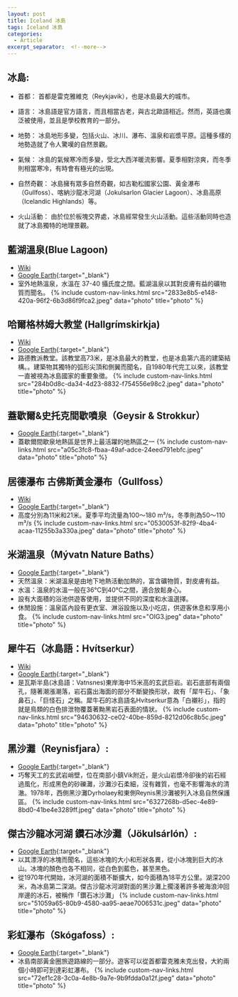```yaml
---
layout: post
title: Iceland 冰島
tags: Iceland 冰島
categories:
  - Article
excerpt_separator:  <!--more-->
---
```

## 冰島: 
- 首都： 首都是雷克雅維克（Reykjavik），也是冰島最大的城市。

- 語言： 冰島語是官方語言，而且相當古老，與古北歐語相近。然而，英語也廣泛被使用，並且是學校教育的一部分。

- 地勢： 冰島地形多變，包括火山、冰川、瀑布、溫泉和岩漿平原。這種多樣的地勢造就了令人驚嘆的自然景觀。

- 氣候： 冰島的氣候寒冷而多變，受北大西洋暖流影響。夏季相對涼爽，而冬季則相當寒冷，有時會有極光的出現。

- 自然奇觀： 冰島擁有眾多自然奇觀，如古勒松國家公園、黃金瀑布（Gullfoss）、喀納沙龍冰河湖（Jokulsarlon Glacier Lagoon）、冰島高原（Icelandic Highlands）等。

- 火山活動： 由於位於板塊交界處，冰島經常發生火山活動。這些活動同時也造就了冰島獨特的地理景觀。

## 藍湖溫泉(Blue Lagoon)
- [Wiki](https://zh.wikipedia.org/zh-tw/%E8%93%9D%E6%BD%9F%E6%B9%96_(%E5%86%B0%E5%B2%9B) "Wiki")
- [Google Earth](https://earth.google.com/web/search/Blue+Lagoon/@63.88106861,-22.44696031,40.2809603a,496.4798927d,35y,12.80722338h,60.59565325t,0r/ "google"){:target="_blank"} 
- 室外地熱溫泉，水溫在 37-40 攝氏度之間。藍湖溫泉以其對皮膚有益的礦物質而聞名。
{% include custom-nav-links.html src="2833e8b5-e148-420a-96f2-6b3d86f9fca2.jpeg" data="photo" title="photo" %} 

## 哈爾格林姆大教堂 (Hallgrímskirkja)
- [Wiki]( https://zh.wikipedia.org/zh-tw/%E5%93%88%E7%88%BE%E6%A0%BC%E6%9E%97%E5%A7%86%E6%95%99%E5%A0%82 "Wiki")
- [Google Earth](https://earth.google.com/web/search/Hallgr%c3%admskirkja/@64.14216902,-21.92614783,37.16423546a,473.0143812d,35y,17.11266102h,41.56128044t,0r/ "google"){:target="_blank"} 
- 路德教派教堂。該教堂高73米，是冰島最大的教堂，也是冰島第六高的建築結構。。建築物其獨特的弧形尖頂和側翼而聞名，自1980年代完工以來，該教堂一直被視為冰島國家的重要象徵。
{% include custom-nav-links.html src="284b0d8c-da34-4d23-8832-f754556e98c2.jpeg" data="photo" title="photo" %} 

## 蓋歇爾&史托克間歇噴泉（Geysir & Strokkur）
- [Google Earth](https://earth.google.com/web/search/Strokkur/@64.31250242,-20.30074454,126.44158719a,430.916583d,35y,3.59383762h,36.76380385t,0r/ "google"){:target="_blank"} 
- 蓋歇爾間歇泉地熱區是世界上最活躍的地熱區之一
{% include custom-nav-links.html src="a05c3fc8-fbaa-49af-adce-24eed791ebfc.jpeg" data="photo" title="photo" %} 

## 居德瀑布 古佛斯黃金瀑布（Gullfoss）
- [Wiki](https://zh.wikipedia.org/wiki/%E5%B1%85%E5%BE%B7%E7%80%91%E5%B8%83 "Wiki")
- [Google Earth](https://earth.google.com/web/search/Gullfoss/@64.32641133,-20.12035002,198.28132908a,419.38846227d,35y,0.51499813h,56.73421785t,0r/ "google"){:target="_blank"} 
- 高度分別為11米和21米。夏季平均流量為100～180 m³/s，冬季則為50～110 m³/s
{% include custom-nav-links.html src="0530053f-82f9-4ba4-acaa-11255b3a330a.jpeg" data="photo" title="photo" %} 

## 米湖溫泉（Mývatn Nature Baths）
- [Google Earth](https://earth.google.com/web/search/Gullfoss/@65.61219471,-16.99136553,264.90305588a,33012.852332d,35y,0h,0t,0r/ "google"){:target="_blank"} 
- 天然溫泉：米湖溫泉是由地下地熱活動加熱的，富含礦物質，對皮膚有益。
- 水溫：溫泉的水溫一般在36°C到40°C之間，適合放鬆身心。
- 設有大面積的浴池供遊客使用，並提供不同的深度和水溫選擇。
- 休閒設施：溫泉區內設有更衣室、淋浴設施以及小吃店，供遊客休息和享用小食。
{% include custom-nav-links.html src="OIG3.jpeg" data="photo" title="photo" %} 

## 犀牛石（冰島語：Hvítserkur）
- [Wiki](https://zh.wikipedia.org/zh-tw/%E7%8A%80%E7%89%9B%E7%9F%B3_(%E5%86%B0%E5%B3%B6) "Wiki")
- [Google Earth](https://earth.google.com/web/search/Gullfoss/@65.60564616,-20.63156224,0.10142674a,368.35020642d,35y,89.10671531h,78.14176921t,0r/ "google"){:target="_blank"} 
- 是瓦斯半島(冰島語：Vatnsnes)東岸海中15米高的玄武巨岩。岩石底部有兩個孔，隨著潮漲潮落，岩石露出海面的部分不斷變換形狀，故有「犀牛石」、「象鼻石」、「巨怪石」之稱。犀牛石的冰島語名Hvítserkur意為「白襯衫」，指的就是鳥類的白色排泄物覆蓋著黝黑岩石表面的情狀。
{% include custom-nav-links.html src="94630632-ce02-40be-859d-8212d06c8b5c.jpeg" data="photo" title="photo" %} 

## 黑沙灘（Reynisfjara）:
- [Google Earth](https://earth.google.com/web/search/Reynisfjara/@63.40286981,-19.06001546,1.72103827a,3035.76080073d,35y,0h,0t,0r/ "google"){:target="_blank"} 
- 巧奪天工的玄武岩峭壁，位在南部小鎮Vik附近，是火山岩漿冷卻後的岩石經過風化，形成黑色的砂礫灘，沙灘沙石柔細，沒有雜質，也毫不影響海水的清澈。1978年，西側黑沙灘Dyrholaey和東側Reynis黑沙灘被列入冰島自然保護區。
{% include custom-nav-links.html src="6327268b-d5ec-4e89-8bd0-41be4e3289ff.jpeg" data="photo" title="photo" %} 

## 傑古沙龍冰河湖 鑽石冰沙灘（Jökulsárlón）:
- [Google Earth](https://earth.google.com/web/search/J%c3%b6kuls%c3%a1rl%c3%b3n/@64.07618695,-16.20928468,89.02550909a,16265.63427167d,35y,0h,0t,0r/ "google"){:target="_blank"} 
- 以其漂浮的冰塊而聞名，這些冰塊的大小和形狀各異，從小冰塊到巨大的冰山。冰塊的顏色也各不相同，從白色到藍色，甚至黑色。 
- 從1970年代開始，冰河湖的面積不斷擴大，如今面積為18平方公里。湖深200米，為冰島第二深湖。傑古沙龍冰河湖對面的黑沙灘上擱淺著許多被海浪沖回岸邊的冰石，被稱作「鑽石冰沙灘」
{% include custom-nav-links.html src="51059a65-80b9-4580-aa95-aeae7006531c.jpeg" data="photo" title="photo" %} 

## 彩虹瀑布（Skógafoss）:
- [Google Earth](https://earth.google.com/web/search/Sk%c3%b3gafoss/@63.53201235,-19.51137635,95.86239567a,439.60655777d,35y,0h,0t,0r/ "google"){:target="_blank"} 
- 冰島南部黃金圈旅遊路線的一部分。遊客可以從首都雷克雅未克出發，大約兩個小時即可到達彩虹瀑布。
{% include custom-nav-links.html src="72ef1c28-3c0a-4e8b-9a7e-9b9fdda0a12f.jpeg" data="photo" title="photo" %} 
